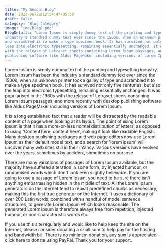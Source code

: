 ```yaml
---
title: "My Second Blog"
date: 2023-06-28T12:54:47+05:30
draft: false
category: "Blog Category"
image: "img/blog2.png"
BlogDetails: "Lorem Ipsum is simply dummy text of the printing and typesetting industry. Lorem Ipsum has been the
industry's standard dummy text ever since the 1500s, when an unknown printer took a galley of type
and scrambled it to make a type specimen book. It has survived not only five centuries, but also the
leap into electronic typesetting, remaining essentially unchanged. It was popularised in the 1960s
with the release of Letraset sheets containing Lorem Ipsum passages, and more recently with desktop
publishing software like Aldus PageMaker including versions of Lorem Ipsum."
---
```


Lorem Ipsum is simply dummy text of the printing and typesetting industry. Lorem Ipsum has been the
industry's standard dummy text ever since the 1500s, when an unknown printer took a galley of type
and scrambled it to make a type specimen book. It has survived not only five centuries, but also the
leap into electronic typesetting, remaining essentially unchanged. It was popularised in the 1960s
with the release of Letraset sheets containing Lorem Ipsum passages, and more recently with desktop
publishing software like Aldus PageMaker including versions of Lorem Ipsum.

<!-- ![BlogImage](/img/blog1.png "BlogImage") -->

It is a long established fact that a reader will be distracted by the readable content of a page
when looking at its layout. The point of using Lorem Ipsum is that it has a more-or-less normal
distribution of letters, as opposed to using 'Content here, content here', making it look like
readable English. Many desktop publishing packages and web page editors now use Lorem Ipsum as their
default model text, and a search for 'lorem ipsum' will uncover many web sites still in their
infancy. Various versions have evolved over the years, sometimes by accident, sometimes on purpose.

There are many variations of passages of Lorem Ipsum available, but the majority have suffered
alteration in some form, by injected humour, or randomised words which don't look even slightly
believable. If you are going to use a passage of Lorem Ipsum, you need to be sure there isn't
anything embarrassing hidden in the middle of text. All the Lorem Ipsum generators on the Internet
tend to repeat predefined chunks as necessary, making this the first true generator on the Internet.
It uses a dictionary of over 200 Latin words, combined with a handful of model sentence structures,
to generate Lorem Ipsum which looks reasonable. The generated Lorem Ipsum is therefore always free
from repetition, injected humour, or non-characteristic words etc.

If you use this site regularly and would like to help keep the site on the Internet, please consider
donating a small sum to help pay for the hosting and bandwidth bill. There is no minimum donation,
any sum is appreciated - click here to donate using PayPal. Thank you for your support.